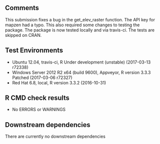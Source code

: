 ## Comments
This submission fixes a bug in the get_elev_raster function.  The API key for mapzen had a typo.  This also required some changes to testing the package.  The package is now tested locally and via travis-ci.  The tests are skipped on CRAN.  

## Test Environments
- Ubuntu 12.04, travis-ci, R Under development (unstable) (2017-03-13 r72338)
- Windows Server 2012 R2 x64 (build 9600), Appveyor, R version 3.3.3 Patched (2017-03-06 r72327)
- Red Hat 6.8, local, R version 3.3.2 (2016-10-31)

## R CMD check results
- No ERRORS or WARNINGS

## Downstream dependencies
There are currently no downstream dependencies